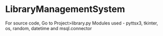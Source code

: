# LibraryManagementSystem
For source code, Go to Project>library.py 
Modules used - pyttsx3, tkinter, os, random, datetime and msql.connector
